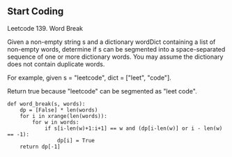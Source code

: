 ## Start Coding

Leetcode 139. Word Break

Given a non-empty string s and a dictionary wordDict containing a list of non-empty words, determine if s can be segmented into a space-separated sequence of one or more dictionary words. You may assume the dictionary does not contain duplicate words.

For example, given
s = "leetcode",
dict = ["leet", "code"].

Return true because "leetcode" can be segmented as "leet code".

```
def word_break(s, words):
    dp = [False] * len(words)
    for i in xrange(len(words)):
        for w in words:
            if s[i-len(w)+1:i+1] == w and (dp[i-len(w)] or i - len(w) == -1):
                dp[i] = True
    return dp[-1]
```
